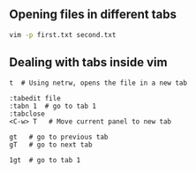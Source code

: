 ---
---

## Opening files in different tabs

```bash
vim -p first.txt second.txt
```

## Dealing with tabs inside vim

```
t  # Using netrw, opens the file in a new tab

:tabedit file
:tabn 1  # go to tab 1
:tabclose
<C-w> T   # Move current panel to new tab

gt   # go to previous tab
gT   # go to next tab

1gt  # go to tab 1
```
